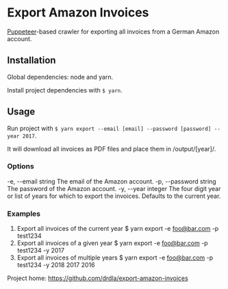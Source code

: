 # Export Amazon Invoices

[Puppeteer](https://github.com/GoogleChrome/puppeteer/blob/master/docs/api.md)-based crawler for exporting all invoices from a German Amazon account.

## Installation

Global dependencies: node and yarn.

Install project dependencies with `$ yarn`.

## Usage

Run project with `$ yarn export --email [email] --password [password] --year 2017`.

It will download all invoices as PDF files and place them in /output/[year]/.

### Options

-e, --email string The email of the Amazon account.
-p, --password string The password of the Amazon account.
-y, --year integer The four digit year or list of years for which to export the invoices.
Defaults to the current year.

### Examples

1. Export all invoices of the current year $ yarn export -e foo@bar.com -p test1234
2. Export all invoices of a given year $ yarn export -e foo@bar.com -p test1234 -y 2017
3. Export all invoices of multiple years $ yarn export -e foo@bar.com -p test1234 -y 2018 2017 2016

Project home: https://github.com/drdla/export-amazon-invoices
